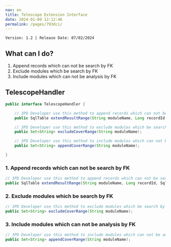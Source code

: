 ```yaml
---
nav: en
title: Telescope Extension Interface
date: 2024-01-09 12:12:46
permalink: /pages/793dci/
---
```


`Version: 1.2 | Release Date: 07/02/2024`


## What can I do?

1. Append records which can not be search by FK
2. Exclude modules which be search by FK
3. Include modules which can not be analysis by FK


## TelescopeHandler

```java
public interface TelescopeHandler {

	// 3PD Developer use this method to append records which can not be search by FK
	public SqlTable extendResultRange(String moduleName, Long recordId, SqlTable result, Set<String> coverModule);

	// 3PD Developer use this method to exclude modules which be search by FK
	public Set<String> excludeCoverRange(String moduleName);

	// 3PD Developer use this method to include modules which can not be analysis by FK
	public Set<String> appendCoverRange(String moduleName);

}
```

### 1.  Append records which can not be search by FK

```java
// 3PD Developer use this method to append records which can not be search by FK
public SqlTable extendResultRange(String moduleName, Long recordId, SqlTable result, Set<String> coverModule);
```

### 2.  Exclude modules which be search by FK

```java
// 3PD Developer use this method to exclude modules which be search by FK
public Set<String> excludeCoverRange(String moduleName);
```

### 3.  Include modules which can not be analysis by FK

```java
// 3PD Developer use this method to include modules which can not be analysis by FK
public Set<String> appendCoverRange(String moduleName);
```

